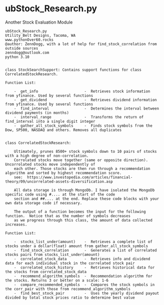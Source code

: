 # ubStock_Research.py
Another Stock Evaluation Module

    ubStock_Research.py
    Utility_Belt Designs, Tacoma, WA
    www.pythonOver60.rocks
    @author: ZennDogg, with a lot of help for find_stock_correlation from outside sources
    zenndogg@outlook.com
    python 3.10
    
    
    class StockSearchSupport: Contains support functions for class CorrelatedStockResearch.
    
    Function List:
    
        -  get_info                     -  Retrieves stock information from yfinance. Used by several functions
        -  get_dividend                 -  Retrieves dividend information from yfinance. Used by several functions
        -  find_interval                -  Determines the interval between dividend payments (in months)
        -  interval_range               -  Transforms the return of find_interval into a single digit integer
        -  gather_all_stock_symbols     -  Finds stock symbols from the Dow, SP500, NASDAQ and others. Removes all duplicates

    
    class CorrelatedStockResearch:

        Ultimately, prunes 8500+ stock symbols down to 10 pairs of stocks with a high degree of non-correlation.
        Corrolated stocks move together (same or opposite direction). Uncorrolated stocks move independently of
        each other. Those stocks are then run through a recommendation algorithm and sorted by highest recommendation score.
        see:  https://www.investopedia.com/articles/financial-theory/09/uncorrelated-assets-diversification.asp

        All data storage is through MongoDb. I have isolated the MongoDb specific code using #.... at the start of the code
        section and ##.... at the end. Replace these code blocks with your own data storage code if necessary.

        The output of a function becomes the input for the following function.  Notice that as the number of symbols decreases 
        as we progress through this class, the amount of data collected increases.

    Function List:

        -  stocks_list_under(amount)    -  Retrieves a complete list of stocks under a dollar(float) amount from gather_all_stock_symbols
        -  find_stock_correlation       -  Generates a list of correlated stocks pairs from stocks_list_under(amount)
        -  correlated_stock_data        -  Retrieves info and dividend data for each individual stock in the correlated stock pair
        -  correlated_stock_history     -  Retrieves historical data for the stocks from correlated_stock_data
        -  recommend_algorithm_symbols  -  Recommendation algorithm for the stocks. Returns 3 or better on a scale: 1-6
        -  compare_recommended_symbols  -  Compares the stock symbols in the corr_pair with those from recommend_algorithm_symbols
        -  find_best_stock_pair         -  Uses the yearly dividend payout divided by total stock prices ratio to determine best value
       
